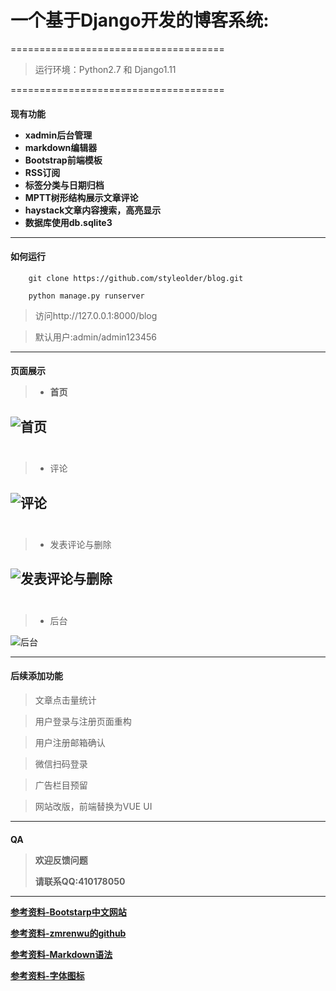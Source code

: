 <h1>一个基于Django开发的博客系统:</h1>  
  
  
=====================================
>
>
>运行环境：Python2.7 和 Django1.11
>
>
=====================================  


<h4>现有功能  

- xadmin后台管理  
- markdown编辑器  
- Bootstrap前端模板  
- RSS订阅  
- 标签分类与日期归档  
- MPTT树形结构展示文章评论  
- haystack文章内容搜索，高亮显示  
- 数据库使用db.sqlite3  
  
  
-----------------------------------------------   
  
<h4>如何运行</h4>  
  
``` shell  
    git clone https://github.com/styleolder/blog.git  
  
    python manage.py runserver  
```  

>访问http://127.0.0.1:8000/blog  

>默认用户:admin/admin123456  
  
  
----------------------------------------------------  

<h4>页面展示  
  
   
> - 首页  

![首页](https://github.com/styleolder/blog/raw/master/static/images/1.jpg)  
  
------------------------------------------------

 
> - 评论

![评论](https://github.com/styleolder/blog/raw/master/static/images/3.jpg)  
  
------------------------------------------------

> - 发表评论与删除  
  
![发表评论与删除](https://github.com/styleolder/blog/raw/master/static/images/4.jpg)  
  
------------------------------------------------

> - 后台  

![后台](https://github.com/styleolder/blog/raw/master/static/images/5.jpg)  

------------------------------------------------------------------  

<h4>后续添加功能</h4>  
  
  
  
> 文章点击量统计  
  
>  用户登录与注册页面重构  
  
>  用户注册邮箱确认  
  
>  微信扫码登录  
  
>  广告栏目预留  
  
>  网站改版，前端替换为VUE UI  
  
  
--------------------------------------------     

<h4>QA  


>欢迎反馈问题  
> 
>请联系QQ:410178050  
>  
  
  
--------------------------------------------  
  
  
[参考资料-Bootstarp中文网站](http://www.bootcss.com)  

[参考资料-zmrenwu的github](https://github.com/zmrenwu/django-zmrenwu-blog)  

[参考资料-Markdown语法](https://www.jianshu.com/p/82e730892d42)  

[参考资料-字体图标](http://www.fontawesome.com.cn)  

